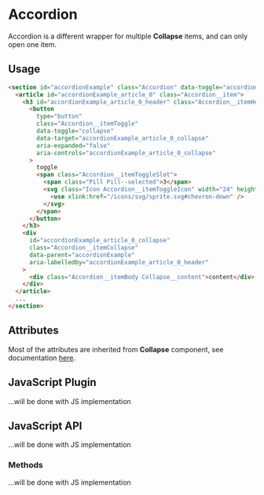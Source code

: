 # Accordion

Accordion is a different wrapper for multiple **Collapse** items, and can only open one item.

## Usage

```html
<section id="accordionExample" class="Accordion" data-toggle="accordion">
  <article id="accordionExample_article_0" class="Accordion__item">
    <h3 id="accordionExample_article_0_header" class="Accordion__itemHeader">
      <button
        type="button"
        class="Accordion__itemToggle"
        data-toggle="collapse"
        data-target="accordionExample_article_0_collapse"
        aria-expanded="false"
        aria-controls="accordionExample_article_0_collapse"
      >
        toggle
        <span class="Accordion__itemToggleSlot">
          <span class="Pill Pill--selected">3</span>
          <svg class="Icon Accordion__itemToggleIcon" width="24" height="24">
            <use xlink:href="/icons/svg/sprite.svg#chevron-down" />
          </svg>
        </span>
      </button>
    </h3>
    <div
      id="accordionExample_article_0_collapse"
      class="Accordion__itemCollapse"
      data-parent="accordionExample"
      aria-labelledby="accordionExample_article_0_header"
    >
      <div class="Accordion__itemBody Collapse__content">content</div>
    </div>
  </article>
  ...
</section>
```

## Attributes

Most of the attributes are inherited from **Collapse** component, see documentation [here](../Collapse/README.md).

## JavaScript Plugin

...will be done with JS implementation

## JavaScript API

...will be done with JS implementation

### Methods

...will be done with JS implementation
